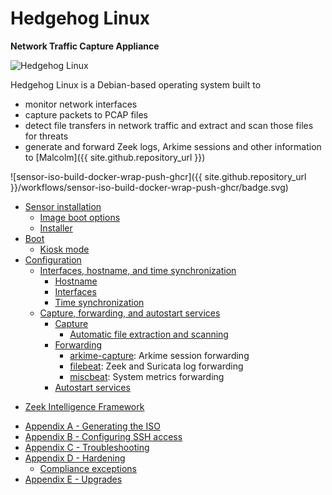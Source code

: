 # Hedgehog Linux

**Network Traffic Capture Appliance**

![Hedgehog Linux](./images/hedgehog/logo/hedgehog-color-w-text.png)

Hedgehog Linux is a Debian-based operating system built to

* monitor network interfaces
* capture packets to PCAP files
* detect file transfers in network traffic and extract and scan those files for threats
* generate and forward Zeek logs, Arkime sessions and other information to [Malcolm]({{ site.github.repository_url }})

![sensor-iso-build-docker-wrap-push-ghcr]({{ site.github.repository_url }}/workflows/sensor-iso-build-docker-wrap-push-ghcr/badge.svg)

<a name="HedgehogTableOfContents"></a>
* [Sensor installation](hedgehog-installation.md#HedgehogInstallation)
    - [Image boot options](hedgehog-installation.md#HedgehogBootOptions)
    - [Installer](hedgehog-installation.md#HedgehogInstaller)
* [Boot](hedgehog-boot.md#HedgehogBoot)
    - [Kiosk mode](hedgehog-boot.md#HedgehogKioskMode)
* [Configuration](hedgehog-config.md#HedgehogConfiguration)
    - [Interfaces, hostname, and time synchronization](hedgehog-config-root.md#HedgehogConfigRoot)
        + [Hostname](hedgehog-config-root.md#HedgehogConfigHostname)
        + [Interfaces](hedgehog-config-root.md#HedgehogConfigIface)
        + [Time synchronization](hedgehog-config-root.md#HedgehogConfigTime)
    - [Capture, forwarding, and autostart services](hedgehog-config-user.md#HedgehogConfigUser)
        + [Capture](hedgehog-config-user.md#HedgehogConfigCapture)
            * [Automatic file extraction and scanning](hedgehog-config-user.md#HedgehogZeekFileExtraction)
        + [Forwarding](hedgehog-config-user.md#HedgehogConfigForwarding)
            * [arkime-capture](hedgehog-config-user.md#Hedgehogarkime-capture): Arkime session forwarding
            * [filebeat](hedgehog-config-user.md#Hedgehogfilebeat): Zeek and Suricata log forwarding
            * [miscbeat](hedgehog-config-user.md#Hedgehogmiscbeat): System metrics forwarding        
        + [Autostart services](hedgehog-config-user.md#HedgehogConfigAutostart)
+ [Zeek Intelligence Framework](hedgehog-config-zeek-intel.md#HedgehogZeekIntel)
* [Appendix A - Generating the ISO](hedgehog-iso-build.md#HedgehogISOBuild)
* [Appendix B - Configuring SSH access](hedgehog-ssh.md#HedgehogConfigSSH)
* [Appendix C - Troubleshooting](hedgehog-troubleshooting.md#HedgehogTroubleshooting)
* [Appendix D - Hardening](hedgehog-hardening.md#HedgehogHardening)
    - [Compliance exceptions](hedgehog-hardening.md#HedgehogComplianceExceptions)
* [Appendix E - Upgrades](hedgehog-upgrade.md#HedgehogUpgradePlan)

